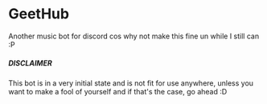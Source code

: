 # GeetHub

Another music bot for discord cos why not make this fine un while I still can :P

##### DISCLAIMER
This bot is in a very initial state and is not fit for use anywhere, unless you want to make a fool of yourself and if that's the case, go ahead :D
